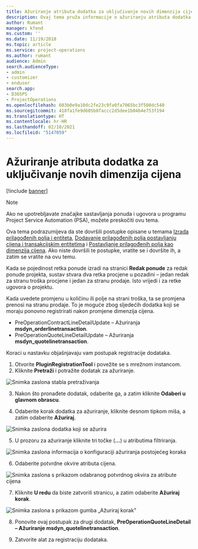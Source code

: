 ```yaml
---
title: Ažuriranje atributa dodatka za uključivanje novih dimenzija cijena
description: Ovaj tema pruža informacije o ažuriranju atributa dodatka za dimenzije cijena.
author: Rumant
manager: kfend
ms.custom: ''
ms.date: 11/19/2018
ms.topic: article
ms.service: project-operations
ms.author: rumant
audience: Admin
search.audienceType:
- admin
- customizer
- enduser
search.app:
- D365PS
- ProjectOperations
ms.openlocfilehash: 603b0e9a10dc2fe23c9fa0fa7065bc3f500dc540
ms.sourcegitcommit: 418fa1fe9d605b8faccc2d5dee1b04b4e753f194
ms.translationtype: HT
ms.contentlocale: hr-HR
ms.lasthandoff: 02/10/2021
ms.locfileid: "5147059"
---
```

# <a name="update-plug-in-attributes-to-include-new-pricing-dimensions"></a>Ažuriranje atributa dodatka za uključivanje novih dimenzija cijena

[!include [banner](../includes/psa-now-project-operations.md)]

> [!NOTE]
> Ako ne upotrebljavate značajke sastavljanja ponuda i ugovora u programu Project Service Automation (PSA), možete preskočiti ovu tema.

Ova tema podrazumijeva da ste dovršili postupke opisane u temama [Izrada prilagođenih polja i entiteta](create-custom-fields-entities.md), [Dodavanje prilagođenih polja postavljanju cijena i transakcijskim entitetima](field-references.md) i [Postavljanje prilagođenih polja kao dimenzija cijena](set-up-pricing-dimensions.md). Ako niste dovršili te postupke, vratite se i dovršite ih, a zatim se vratite na ovu temu.

Kada se pojedinost retka ponude izradi na stranici **Redak ponude** za redak ponude projekta, sustav stvara dva retka procjene u pozadini – jedan redak za stranu troška procjene i jedan za stranu prodaje. Isto vrijedi i za retke ugovora o projektu.

Kada uvedete promjenu u količinu ili polje na strani troška, ta se promjena prenosi na stranu prodaje. To je moguće zbog sljedećih dodatka koji se moraju ponovno registrirati nakon promjene dimenzija cijena.

- PreOperationContractLineDetailUpdate – Ažuriranja **msdyn_orderlinetransaction**.
- PreOperationQuoteLineDetailUpdate – Ažuriranja **msdyn_quotelinetransaction**.

Koraci u nastavku objašnjavaju vam postupak registracije dodataka.

1. Otvorite **PluginRegistrationTool** i povežite se s mrežnom instancom.
2. Kliknite **Pretraži** i potražite dodatak za ažuriranje.

 ![Snimka zaslona stabla pretraživanja](media/PRT-1.png)

3. Nakon što pronađete dodatak, odaberite ga, a zatim kliknite **Odaberi u glavnom obrascu**.

4. Odaberite korak dodatka za ažuriranje, kliknite desnom tipkom miša, a zatim odaberite **Ažuriraj**.

 ![Snimka zaslona dodatka koji se ažurira](media/PRT-2.png)
 
5. U prozoru za ažuriranje kliknite tri točke (**...**) u atributima filtriranja.

 ![Snimka zaslona informacija o konfiguraciji ažuriranja postojećeg koraka](media/PRT-3.png)
 
6. Odaberite potvrdne okvire atributa cijena.

 ![Snimka zaslona s prikazom odabranog potvrdnog okvira za atribute cijena](media/PRT-4.png)

7. Kliknite **U redu** da biste zatvorili stranicu, a zatim odaberite **Ažuriraj korak**.

 ![Snimka zaslona s prikazom gumba „Ažuriraj korak”](media/PRT-5.png)
 
8. Ponovite ovaj postupak za drugi dodatak, **PreOperationQuoteLineDetail – Ažuriranje msdyn_quotelinetransaction**.

9. Zatvorite alat za registraciju dodataka.

